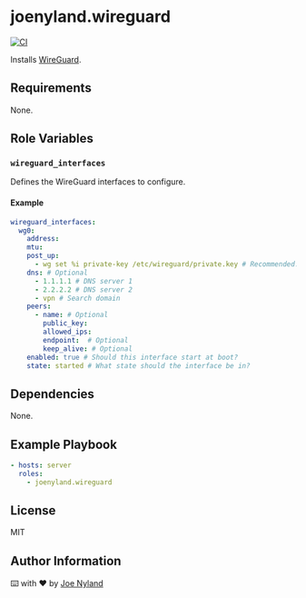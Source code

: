 joenyland.wireguard
===================

[![CI](https://github.com/JoeNyland/ansible-wireguard-role/actions/workflows/ci.yml/badge.svg)](https://github.com/JoeNyland/ansible-wireguard-role/actions/workflows/ci.yml)

Installs [WireGuard](https://www.wireguard.com/).

Requirements
------------

None.

Role Variables
--------------

### `wireguard_interfaces`

Defines the WireGuard interfaces to configure.

#### Example

```yaml
wireguard_interfaces:
  wg0:
    address:
    mtu:
    post_up:
      - wg set %i private-key /etc/wireguard/private.key # Recommended. This key is generated on install of the role.
    dns: # Optional
      - 1.1.1.1 # DNS server 1
      - 2.2.2.2 # DNS server 2
      - vpn # Search domain
    peers:
      - name: # Optional
        public_key:
        allowed_ips:
        endpoint:  # Optional
        keep_alive: # Optional
    enabled: true # Should this interface start at boot?
    state: started # What state should the interface be in?
```

Dependencies
------------

None.

Example Playbook
----------------

```yaml
- hosts: server
  roles:
    - joenyland.wireguard
```

License
-------

MIT

Author Information
------------------

⌨️ with ❤️ by [Joe Nyland](https://joe.nyland.io)
